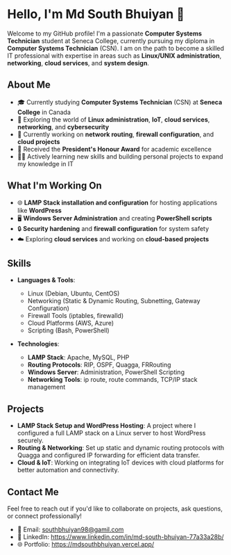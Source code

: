 # Hello, I'm Md South Bhuiyan 👋

Welcome to my GitHub profile! I'm a passionate **Computer Systems Technician** student at Seneca College, 
currently pursuing my diploma in **Computer Systems Technician** (CSN). I am on the path to become a skilled IT professional 
with expertise in areas such as **Linux/UNIX administration**, **networking**, **cloud services**, and **system design**.

## About Me

- 🎓 Currently studying **Computer Systems Technician** (CSN) at **Seneca College** in Canada
- 🌱 Exploring the world of **Linux administration**, **IoT**, **cloud services**, **networking**, and **cybersecurity**
- 🚀 Currently working on **network routing**, **firewall configuration**, and **cloud projects**
- 💼 Received the **President's Honour Award** for academic excellence
- 🧑‍💻 Actively learning new skills and building personal projects to expand my knowledge in IT

## What I'm Working On

- 🌐 **LAMP Stack installation and configuration** for hosting applications like **WordPress**
- 🖥️ **Windows Server Administration** and creating **PowerShell scripts**
- 🔒 **Security hardening** and **firewall configuration** for system safety
- ☁️ Exploring **cloud services** and working on **cloud-based projects**

## Skills

- **Languages & Tools**:
  - Linux (Debian, Ubuntu, CentOS)
  - Networking (Static & Dynamic Routing, Subnetting, Gateway Configuration)
  - Firewall Tools (iptables, firewalld)
  - Cloud Platforms (AWS, Azure)
  - Scripting (Bash, PowerShell)

- **Technologies**:
  - **LAMP Stack**: Apache, MySQL, PHP
  - **Routing Protocols**: RIP, OSPF, Quagga, FRRouting
  - **Windows Server**: Administration, PowerShell Scripting
  - **Networking Tools**: ip route, route commands, TCP/IP stack management

## Projects

- **LAMP Stack Setup and WordPress Hosting**: A project where I configured a full LAMP stack on a Linux server to host WordPress securely.
- **Routing & Networking**: Set up static and dynamic routing protocols with Quagga and configured IP forwarding for efficient data transfer.
- **Cloud & IoT**: Working on integrating IoT devices with cloud platforms for better automation and connectivity.

## Contact Me

Feel free to reach out if you'd like to collaborate on projects, ask questions, or connect professionally!

- 📧 Email: southbhuiyan98@gamil.com
- 🔗 LinkedIn: https://www.linkedin.com/in/md-south-bhuiyan-77a33a28b/
- 🌐 Portfolio: https://mdsouthbhuiyan.vercel.app/
